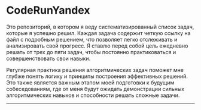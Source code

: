 # CodeRunYandex

Это репозиторий, в котором я веду систематизированный список задач, которые я успешно решил. Каждая задача содержит четкую ссылку на файл с подробным решением, что позволяет легко отслеживать и анализировать свой прогресс. Я ставлю перед собой цель ежедневно решать от трех до пяти задач, чтобы постоянно практиковаться и совершенствовать свои навыки.

Регулярная практика решения алгоритмических задач поможет мне глубже понять логику и принципы построения эффективных решений. Это также является важным этапом моей подготовки к будущим собеседованиям, где от меня будут ожидать демонстрации сильных алгоритмических навыков и способности решать сложные задачи.

----

